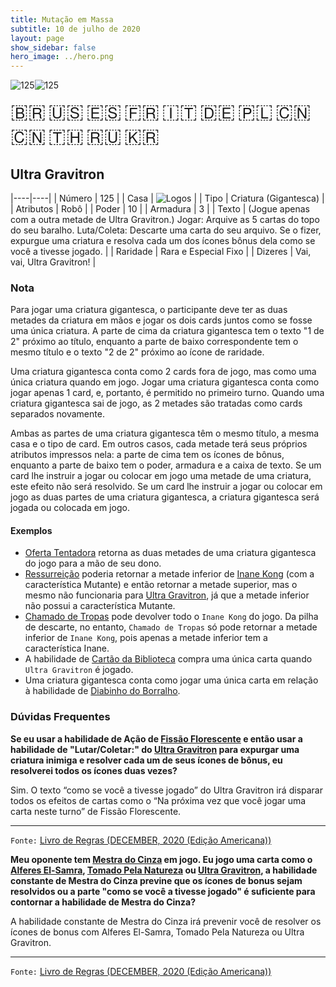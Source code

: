 ```yaml
---
title: Mutação em Massa
subtitle: 10 de julho de 2020
layout: page
show_sidebar: false
hero_image: ../hero.png
---
```


![125](https://mastervault-storage-prod.s3.amazonaws.com/media/card_front/pt/479_125_4QHXWXFGJ5MQ_pt.png)![125](https://mastervault-storage-prod.s3.amazonaws.com/media/card_front/pt/479_125_PVXWWGMF95CP_pt.png)

<span title="Português" style="font-size: 32px;cursor: pointer;" onclick="javascript:document.querySelectorAll('img[alt=\'125\']').forEach(img => img.src=img.src.replace(/card_front\/[^/]+/, 'card_front/pt').replace(/_[^/.0-9]+\.png/, '_pt.png'))">🇧🇷</span>
<span title="English" style="font-size: 32px;cursor: pointer;" onclick="javascript:document.querySelectorAll('img[alt=\'125\']').forEach(img => img.src=img.src.replace(/card_front\/[^/]+/, 'card_front/en').replace(/_[^/.0-9]+\.png/, '_en.png'))">🇺🇸</span>
<span title="Español" style="font-size: 32px;cursor: pointer;" onclick="javascript:document.querySelectorAll('img[alt=\'125\']').forEach(img => img.src=img.src.replace(/card_front\/[^/]+/, 'card_front/es').replace(/_[^/.0-9]+\.png/, '_es.png'))">🇪🇸</span>
<span title="Français" style="font-size: 32px;cursor: pointer;" onclick="javascript:document.querySelectorAll('img[alt=\'125\']').forEach(img => img.src=img.src.replace(/card_front\/[^/]+/, 'card_front/fr').replace(/_[^/.0-9]+\.png/, '_fr.png'))">🇫🇷</span>
<span title="Italiano" style="font-size: 32px;cursor: pointer;" onclick="javascript:document.querySelectorAll('img[alt=\'125\']').forEach(img => img.src=img.src.replace(/card_front\/[^/]+/, 'card_front/it').replace(/_[^/.0-9]+\.png/, '_it.png'))">🇮🇹</span>
<span title="Deutsche" style="font-size: 32px;cursor: pointer;" onclick="javascript:document.querySelectorAll('img[alt=\'125\']').forEach(img => img.src=img.src.replace(/card_front\/[^/]+/, 'card_front/de').replace(/_[^/.0-9]+\.png/, '_de.png'))">🇩🇪</span>
<span title="Polskie" style="font-size: 32px;cursor: pointer;" onclick="javascript:document.querySelectorAll('img[alt=\'125\']').forEach(img => img.src=img.src.replace(/card_front\/[^/]+/, 'card_front/pl').replace(/_[^/.0-9]+\.png/, '_pl.png'))">🇵🇱</span>
<span title="简体中文" style="font-size: 32px;cursor: pointer;" onclick="javascript:document.querySelectorAll('img[alt=\'125\']').forEach(img => img.src=img.src.replace(/card_front\/[^/]+/, 'card_front/zh-hans').replace(/_[^/.0-9]+\.png/, '_zh-hans.png'))">🇨🇳</span>
<span title="繁體中文" style="font-size: 32px;cursor: pointer;" onclick="javascript:document.querySelectorAll('img[alt=\'125\']').forEach(img => img.src=img.src.replace(/card_front\/[^/]+/, 'card_front/zh-hant').replace(/_[^/.0-9]+\.png/, '_zh-hant.png'))">🇨🇳</span>
<span title="ไทย" style="font-size: 32px;cursor: pointer;" onclick="javascript:document.querySelectorAll('img[alt=\'125\']').forEach(img => img.src=img.src.replace(/card_front\/[^/]+/, 'card_front/th').replace(/_[^/.0-9]+\.png/, '_th.png'))">🇹🇭</span>
<span title="Pусский" style="font-size: 32px;cursor: pointer;" onclick="javascript:document.querySelectorAll('img[alt=\'125\']').forEach(img => img.src=img.src.replace(/card_front\/[^/]+/, 'card_front/ru').replace(/_[^/.0-9]+\.png/, '_ru.png'))">🇷🇺</span>
<span title="한국어" style="font-size: 32px;cursor: pointer;" onclick="javascript:document.querySelectorAll('img[alt=\'125\']').forEach(img => img.src=img.src.replace(/card_front\/[^/]+/, 'card_front/ko').replace(/_[^/.0-9]+\.png/, '_ko.png'))">🇰🇷</span>

## Ultra Gravitron

|----|----|
| Número | 125 |
| Casa | ![Logos](https://archonarcana.com/images/thumb/c/ce/Logos.png/22px-Logos.png "Logos") |
| Tipo | Criatura (Gigantesca) |
| Atributos | Robô |
| Poder | 10 |
| Armadura | 3 |
| Texto | (Jogue apenas com a outra metade de Ultra Gravitron.)  Jogar: Arquive as 5 cartas do topo do seu baralho.  Luta/Coleta: Descarte uma carta do seu arquivo.   Se o fizer, expurgue uma criatura e resolva cada um dos ícones bônus dela como se você a tivesse jogado. |
| Raridade | Rara e Especial Fixo |
| Dizeres | Vai, vai, Ultra Gravitron! |

### Nota

Para jogar uma criatura gigantesca, o participante deve ter as duas
metades da criatura em mãos e jogar os dois cards juntos como se fosse
uma única criatura. A parte de cima da criatura gigantesca tem o texto
"1 de 2" próximo ao título, enquanto a parte de baixo correspondente
tem o mesmo título e o texto "2 de 2" próximo ao ícone de raridade.

Uma criatura gigantesca conta como 2 cards fora de jogo, mas como
uma única criatura quando em jogo. Jogar uma criatura gigantesca conta
como jogar apenas 1 card, e, portanto, é permitido no primeiro turno.
Quando uma criatura gigantesca sai de jogo, as 2 metades são tratadas
como cards separados novamente.

Ambas as partes de uma criatura gigantesca têm o mesmo título, a mesma
casa e o tipo de card. Em outros casos, cada metade terá seus próprios
atributos impressos nela: a parte de cima tem os ícones de bônus,
enquanto a parte de baixo tem o poder, armadura e a caixa de texto.
Se um card lhe instruir a jogar ou colocar em jogo uma metade de uma
criatura, este efeito não será resolvido. Se um card lhe instruir a jogar ou
colocar em jogo as duas partes de uma criatura gigantesca, a criatura
gigantesca será jogada ou colocada em jogo.

#### Exemplos

* [Oferta Tentadora](/mm/259) retorna as duas metades de uma criatura gigantesca do jogo para a mão de seu dono.
* [Ressurreição](/mm/375) poderia retornar a metade inferior de [Inane Kong](/mm/422) (com a característica Mutante) e então retornar a metade superior, mas o mesmo não funcionaria para [Ultra Gravitron](/mm/125), já que a metade inferior não possui a característica Mutante.
* [Chamado de Tropas](/mm/390) pode devolver todo o `Inane Kong` do jogo. Da pilha de descarte, no entanto, `Chamado de Tropas` só pode retornar a metade inferior de `Inane Kong`, pois apenas a metade inferior tem a característica Inane.
* A habilidade de [Cartão da Biblioteca](/mm/105) compra uma única carta quando `Ultra Gravitron` é jogado.
* Uma criatura gigantesca conta como jogar uma única carta em relação à habilidade de [Diabinho do Borralho](/cota/085).

### Dúvidas Frequentes

**Se eu usar a habilidade de Ação de [Fissão Florescente](/mm/087) e então usar a habilidade de "Lutar/Coletar:"
do [Ultra Gravitron](/mm/125) para expurgar uma criatura inimiga e resolver
cada um de seus ícones de bônus, eu resolverei todos os ícones duas vezes?**

Sim. O texto “como se você a tivesse jogado” do Ultra Gravitron irá disparar
todos os efeitos de cartas como o “Na próxima vez que você jogar uma carta neste turno” de Fissão Florescente.

<hr/>

`Fonte:` [Livro de Regras (DECEMBER, 2020 (Edição Americana))](https://images-cdn.fantasyflightgames.com/filer_public/8c/af/8cafeca4-02c3-4990-bba1-ff9d3aa8f02a/keyforge_rulebook_v14_reduced-compressed.pdf)

**Meu oponente tem [Mestra do Cinza](/mm/169) em jogo. Eu jogo uma
carta como o [Alferes El-Samra](/mm/340), [Tomado Pela Natureza](/mm/374)
ou [Ultra Gravitron](/mm/125), a habilidade constante de Mestra
do Cinza previne que os ícones de bonus sejam resolvidos ou a parte "como se você a tivesse jogado" é suficiente
para contornar a habilidade de Mestra do Cinza?**

A habilidade constante de Mestra do Cinza irá prevenir você de
resolver os ícones de bonus com Alferes El-Samra, Tomado Pela Natureza ou
Ultra Gravitron.

<hr/>

`Fonte:` [Livro de Regras (DECEMBER, 2020 (Edição Americana))](https://images-cdn.fantasyflightgames.com/filer_public/8c/af/8cafeca4-02c3-4990-bba1-ff9d3aa8f02a/keyforge_rulebook_v14_reduced-compressed.pdf)
